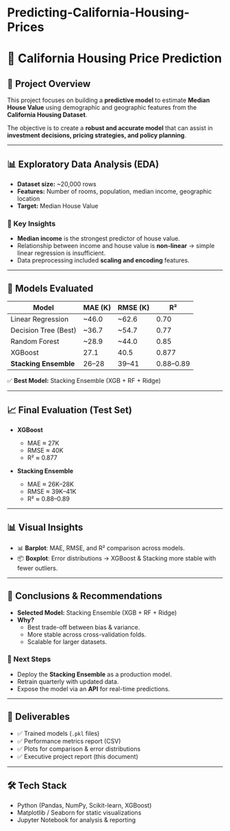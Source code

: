 # Predicting-California-Housing-Prices

# 🏡 California Housing Price Prediction

## 📌 Project Overview
This project focuses on building a **predictive model** to estimate **Median House Value** using demographic and geographic features from the **California Housing Dataset**.  

The objective is to create a **robust and accurate model** that can assist in **investment decisions, pricing strategies, and policy planning**.

---

## 📊 Exploratory Data Analysis (EDA)

- **Dataset size:** ~20,000 rows  
- **Features:** Number of rooms, population, median income, geographic location  
- **Target:** Median House Value  

### 🔑 Key Insights
- **Median income** is the strongest predictor of house value.  
- Relationship between income and house value is **non-linear** → simple linear regression is insufficient.  
- Data preprocessing included **scaling and encoding** features.  

---

## 🤖 Models Evaluated

| Model                  | MAE (K) | RMSE (K) | R²   |
|-------------------------|---------|----------|------|
| Linear Regression       | ~46.0   | ~62.6    | 0.70 |
| Decision Tree (Best)    | ~36.7   | ~54.7    | 0.77 |
| Random Forest           | ~28.9   | ~44.0    | 0.85 |
| XGBoost                 | 27.1    | 40.5     | 0.877|
| **Stacking Ensemble**   | 26–28   | 39–41    | 0.88–0.89 |

✅ **Best Model:** Stacking Ensemble (XGB + RF + Ridge)

---

## 📈 Final Evaluation (Test Set)

- **XGBoost**
  - MAE ≈ 27K  
  - RMSE ≈ 40K  
  - R² ≈ 0.877  

- **Stacking Ensemble**
  - MAE ≈ 26K–28K  
  - RMSE ≈ 39K–41K  
  - R² ≈ 0.88–0.89  

---

## 📊 Visual Insights
- 📊 **Barplot**: MAE, RMSE, and R² comparison across models.  
- 📦 **Boxplot**: Error distributions → XGBoost & Stacking more stable with fewer outliers.  

---

## 🎯 Conclusions & Recommendations
- **Selected Model:** Stacking Ensemble (XGB + RF + Ridge)  
- **Why?**
  - Best trade-off between bias & variance.  
  - More stable across cross-validation folds.  
  - Scalable for larger datasets.  

### 🔮 Next Steps
- Deploy the **Stacking Ensemble** as a production model.  
- Retrain quarterly with updated data.  
- Expose the model via an **API** for real-time predictions.  

---

## 📁 Deliverables
- ✅ Trained models (`.pkl` files)  
- ✅ Performance metrics report (CSV)  
- ✅ Plots for comparison & error distributions  
- ✅ Executive project report (this document)  

---

## 🛠️ Tech Stack
- Python (Pandas, NumPy, Scikit-learn, XGBoost)  
- Matplotlib / Seaborn for static visualizations  
- Jupyter Notebook for analysis & reporting  


   


